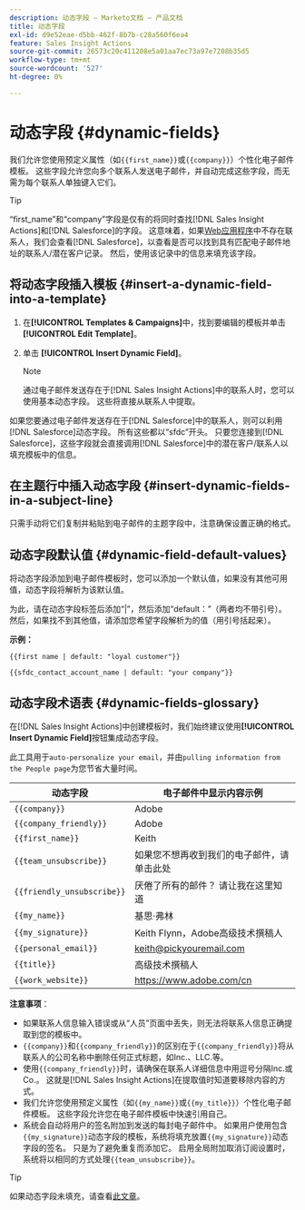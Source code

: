 ```yaml
---
description: 动态字段 — Marketo文档 — 产品文档
title: 动态字段
exl-id: d9e52eae-d5bb-462f-8b7b-c28a560f6ea4
feature: Sales Insight Actions
source-git-commit: 26573c20c411208e5a01aa7ec73a97e7208b35d5
workflow-type: tm+mt
source-wordcount: '527'
ht-degree: 0%

---
```


# 动态字段 {#dynamic-fields}

我们允许您使用预定义属性（如`{{first_name}}`或`{{company}}`）个性化电子邮件模板。 这些字段允许您向多个联系人发送电子邮件，并自动完成这些字段，而无需为每个联系人单独键入它们。

>[!TIP]
>
>“first_name”和“company”字段是仅有的将同时查找[!DNL Sales Insight Actions]和[!DNL Salesforce]的字段。 这意味着，如果[Web应用程序](https://toutapp.com/login)中不存在联系人，我们会查看[!DNL Salesforce]，以查看是否可以找到具有匹配电子邮件地址的联系人/潜在客户记录。 然后，使用该记录中的信息来填充该字段。

## 将动态字段插入模板 {#insert-a-dynamic-field-into-a-template}

1. 在&#x200B;**[!UICONTROL Templates & Campaigns]**&#x200B;中，找到要编辑的模板并单击&#x200B;**[!UICONTROL Edit Template]**。

1. 单击 **[!UICONTROL Insert Dynamic Field]**。

   >[!NOTE]
   >
   >通过电子邮件发送存在于[!DNL Sales Insight Actions]中的联系人时，您可以使用基本动态字段。 这些将直接从联系人中提取。

如果您要通过电子邮件发送存在于[!DNL Salesforce]中的联系人，则可以利用[!DNL Salesforce]动态字段。 所有这些都以“sfdc”开头。 只要您连接到[!DNL Salesforce]，这些字段就会直接调用[!DNL Salesforce]中的潜在客户/联系人以填充模板中的信息。

## 在主题行中插入动态字段 {#insert-dynamic-fields-in-a-subject-line}

只需手动将它们复制并粘贴到电子邮件的主题字段中，注意确保设置正确的格式。

## 动态字段默认值 {#dynamic-field-default-values}

将动态字段添加到电子邮件模板时，您可以添加一个默认值，如果没有其他可用值，动态字段将解析为该默认值。

为此，请在动态字段标签后添加“|”，然后添加“default：”（两者均不带引号）。 然后，如果找不到其他值，请添加您希望字段解析为的值（用引号括起来）。

**示例：**

`{{first name | default: "loyal customer"}}`

`{{sfdc_contact_account_name | default: "your company"}}`

## 动态字段术语表 {#dynamic-fields-glossary}

在[!DNL Sales Insight Actions]中创建模板时，我们始终建议使用&#x200B;**[!UICONTROL Insert Dynamic Field]**&#x200B;按钮集成动态字段。

此工具用于`auto-personalize your email`，并由`pulling information from the People page`为您节省大量时间。

| 动态字段 | 电子邮件中显示内容示例 |
|---|---|
| `{{company}}` | Adobe |
| `{{company_friendly}}` | Adobe |
| `{{first_name}}` | Keith |
| `{{team_unsubscribe}}` | 如果您不想再收到我们的电子邮件，请单击此处 |
| `{{friendly_unsubscribe}}` | 厌倦了所有的邮件？ 请让我在这里知道 |
| `{{my_name}}` | 基思·弗林 |
| `{{my_signature}}` | Keith Flynn，Adobe高级技术撰稿人 |
| `{{personal_email}}` | keith@pickyouremail.com |
| `{{title}}` | 高级技术撰稿人 |
| `{{work_website}}` | https://www.adobe.com/cn |

**注意事项**：

* 如果联系人信息输入错误或从“人员”页面中丢失，则无法将联系人信息正确提取到您的模板中。
* `{{company}}`和`{{company_friendly}}`的区别在于`{{company_friendly}}`将从联系人的公司名称中删除任何正式标题，如Inc.、LLC.等。
* 使用`{{company_friendly}}`时，请确保在联系人详细信息中用逗号分隔Inc.或Co.。 这就是[!DNL Sales Insight Actions]在提取值时知道要移除内容的方式。
* 我们允许您使用预定义属性（如`{{my_name}}`或`{{my_title}}`）个性化电子邮件模板。 这些字段允许您在电子邮件模板中快速引用自己。
* 系统会自动将用户的签名附加到发送的每封电子邮件中。 如果用户使用包含`{{my_signature}}`动态字段的模板，系统将填充放置`{{my_signature}}`动态字段的签名。 只是为了避免重复而添加它。 启用全局附加取消订阅设置时，系统将以相同的方式处理`{{team_unsubscribe}}`。

>[!TIP]
>
>如果动态字段未填充，请查看[此文章](/help/marketo/product-docs/marketo-sales-insight/actions/faq/why-arent-my-dynamic-fields-filling-out.md)。
